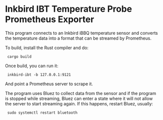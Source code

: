 Inkbird IBT Temperature Probe Prometheus Exporter
=================================================

This program connects to an Inkbird iBBQ temperature sensor and converts the
temperature data into a format that can be streamed by Prometheus.

To build, install the Rust compiler and do:

     cargo build

Once build, you can run it:

     inkbird-ibt -b 127.0.0.1:9121

And point a Prometheus server to scrape it.

The program uses Bluez to collect data from the sensor and if the program is
stopped while streaming, Bluez can enter a state where it will not allow the
server to start streaming again. If this happens, restart Bluez, usually:

     sudo systemctl restart bluetooth
